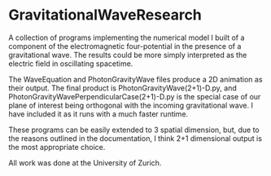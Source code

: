# GravitationalWaveResearch

A collection of programs implementing the numerical model I built of a component of the electromagnetic four-potential in the presence of a gravitational wave. The results could be more simply interpreted as the electric field in oscillating spacetime.

The WaveEquation and PhotonGravityWave files produce a 2D animation as their output.
The final product is PhotonGravityWave(2+1)-D.py, and PhotonGravityWavePerpendicularCase(2+1)-D.py is the special case of our plane of interest being orthogonal with the incoming gravitational wave. I have included it as it runs with a much faster runtime.

These programs can be easily extended to 3 spatial dimension, but, due to the reasons outlined in the documentation, I think 2+1 dimensional output is the most appropriate choice.



All work was done at the University of Zurich.
